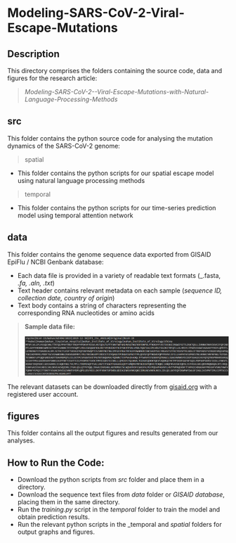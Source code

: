 # Modeling-SARS-CoV-2-Viral-Escape-Mutations

## Description
This directory comprises the folders containing the source code, data and figures for the research article: 
> _Modeling-SARS-CoV-2--Viral-Escape-Mutations-with-Natural-Language-Processing-Methods_

## src
This folder contains the python source code for analysing the mutation dynamics of the SARS-CoV-2 genome:

> spatial

* This folder contains the python scripts for our spatial escape model using natural language processing methods

> temporal

* This folder contains the python scripts for our time-series prediction model using temporal attention network

## data
This folder contains the genome sequence data exported from GISAID EpiFlu / NCBI Genbank database:
* Each data file is provided in a variety of readable text formats (_.fasta, _.fa, .aln, .txt_)
* Text header contains relevant metadata on each sample (_sequence ID, collection date, country of origin_)
* Text body contains a string of characters representing the corresponding RNA nucleotides or amino acids

> **Sample data file:**   
>           
> ![](figures/amino_acid_sequence.png)

The relevant datasets can be downloaded directly from [gisaid.org](https://gisaid.org/) with a registered user account.

## figures
This folder contains all the output figures and results generated from our analyses.

## How to Run the Code:
* Download the python scripts from _src_ folder and place them in a directory. 
* Download the sequence text files from _data_ folder or _GISAID database_, placing them in the same directory.
* Run the _training.py_ script in the _temporal_ folder to train the model and obtain prediction results.
* Run the relevant python scripts in the _temporal and _spatial_ folders for output graphs and figures.
